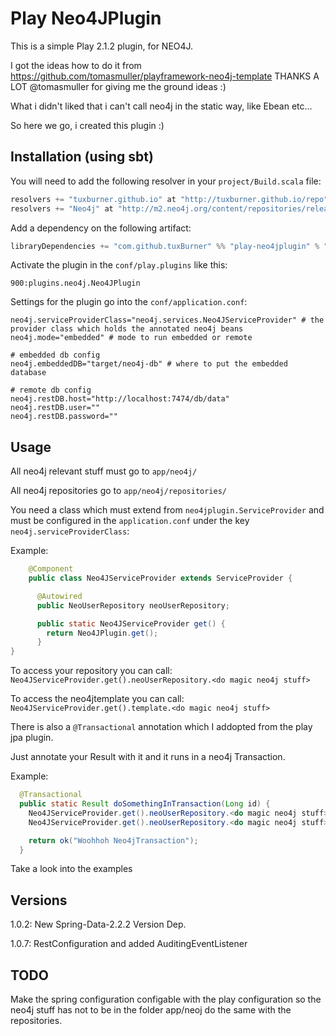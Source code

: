 # Play Neo4JPlugin

This is a simple Play 2.1.2 plugin, for NEO4J.

I got the ideas how to do it from https://github.com/tomasmuller/playframework-neo4j-template THANKS A LOT @tomasmuller for giving me the ground ideas :)

What i didn't liked that i can't call neo4j in the static way, like Ebean etc...

So here we go, i created this plugin :)


## Installation (using sbt)

You will need to add the following resolver in your `project/Build.scala` file:

```scala
resolvers += "tuxburner.github.io" at "http://tuxburner.github.io/repo",
resolvers += "Neo4j" at "http://m2.neo4j.org/content/repositories/releases/"
```

Add a dependency on the following artifact:

```scala
libraryDependencies += "com.github.tuxBurner" %% "play-neo4jplugin" % "1.0.7"
```

Activate the plugin in the `conf/play.plugins` like this:

```
900:plugins.neo4j.Neo4JPlugin
```

Settings for the plugin go into the `conf/application.conf`:

```
neo4j.serviceProviderClass="neo4j.services.Neo4JServiceProvider" # the provider class which holds the annotated neo4j beans
neo4j.mode="embedded" # mode to run embedded or remote

# embedded db config
neo4j.embeddedDB="target/neo4j-db" # where to put the embedded database

# remote db config
neo4j.restDB.host="http://localhost:7474/db/data"
neo4j.restDB.user=""
neo4j.restDB.password=""

```

## Usage

All neo4j relevant stuff must go to `app/neo4j/`

All neo4j repositories go to `app/neo4j/repositories/`


You need a class which must extend from `neo4jplugin.ServiceProvider` and must be configured in the `application.conf` under the key `neo4j.serviceProviderClass`:

Example: 
```java
    @Component
    public class Neo4JServiceProvider extends ServiceProvider {

      @Autowired
      public NeoUserRepository neoUserRepository;

      public static Neo4JServiceProvider get() {
        return Neo4JPlugin.get();
      }
}

```

To access your repository you can call: `Neo4JServiceProvider.get().neoUserRepository.<do magic neo4j stuff>`

To access the neo4jtemplate you can call: `Neo4JServiceProvider.get().template.<do magic neo4j stuff>`

There is also a `@Transactional` annotation which I addopted from the play jpa plugin.

Just annotate your Result with it and it runs in a neo4j Transaction.

Example: 
```java
  @Transactional
  public static Result doSomethingInTransaction(Long id) {
    Neo4JServiceProvider.get().neoUserRepository.<do magic neo4j stuff>
    Neo4JServiceProvider.get().neoUserRepository.<do magic neo4j stuff>

    return ok("Woohhoh Neo4jTransaction");
  }  
```

Take a look into the examples

## Versions
1.0.2: New Spring-Data-2.2.2 Version Dep. 

1.0.7: RestConfiguration and added AuditingEventListener 

## TODO

Make the spring configuration configable with the play configuration so the neo4j stuff has not to be in the folder app/neoj do the same with the repositories.
